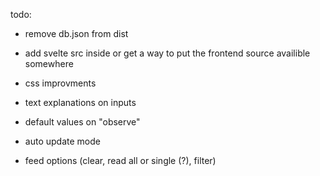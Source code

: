 todo:

- remove db.json from dist
- add svelte src inside or get a way to put the frontend source availible somewhere
- css improvments
- text explanations on inputs
- default values on "observe"

- auto update mode
- feed options (clear, read all or single (?), filter)
